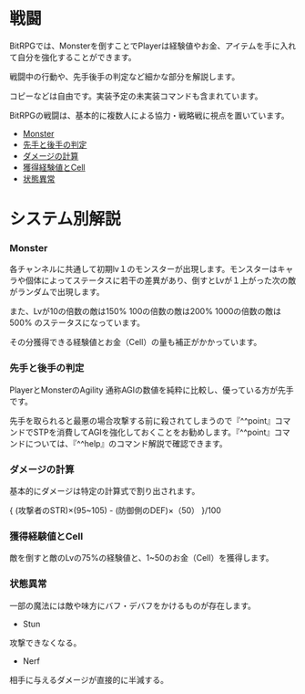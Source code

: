 
<h1>戦闘</h1>
<p>BitRPGでは、Monsterを倒すことでPlayerは経験値やお金、アイテムを手に入れて自分を強化することができます。</p>
<p>戦闘中の行動や、先手後手の判定など細かな部分を解説します。</p>
<p>コピーなどは自由です。実装予定の未実装コマンドも含まれています。</p>
<p>BitRPGの戦闘は、基本的に複数人による協力・戦略戦に視点を置いています。</p>

- [Monster](#monster)
- [先手と後手の判定](#turn)
- [ダメージの計算](#dmg)
- [獲得経験値とCell](#expcell)
- [状態異常](#buff)

<h1>システム別解説</h1>
<h3 id="monster">Monster</h3>
<p>各チャンネルに共通して初期lv１のモンスターが出現します。モンスターはキャラや個体によってステータスに若干の差異があり、倒すとLvが１上がった次の敵がランダムで出現します。</p>
<p>また、Lvが10の倍数の敵は150% 100の倍数の敵は200% 1000の倍数の敵は500% のステータスになっています。</p>
<p>その分獲得できる経験値とお金（Cell）の量も補正がかかっています。</p>
<h3 id="turn">先手と後手の判定</h3>
<p>PlayerとMonsterのAgility 通称AGIの数値を純粋に比較し、優っている方が先手です。</p>
<p>先手を取られると最悪の場合攻撃する前に殺されてしまうので『^^point』コマンドでSTPを消費してAGIを強化しておくことをお勧めします。『^^point』コマンドについては、『^^help』のコマンド解説で確認できます。</p>
<h3 id="dmg">ダメージの計算</h3>
<p>基本的にダメージは特定の計算式で割り出されます。</p>
<p>{ (攻撃者のSTR)×(95~105) - (防御側のDEF)×（50） }/100</p>
<h3 id="expcell">獲得経験値とCell</h3>
<p>敵を倒すと敵のLvの75%の経験値と、1~50のお金（Cell）を獲得します。</p>
<h3 id="buff">状態異常</h3>
<p>一部の魔法には敵や味方にバフ・デバフをかけるものが存在します。</p>

- Stun
<p>攻撃できなくなる。</p>

- Nerf
<p>相手に与えるダメージが直接的に半減する。</p>
